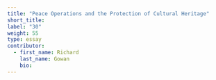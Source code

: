 ```yaml
---
title: "Peace Operations and the Protection of Cultural Heritage"
short_title:
label: "30"
weight: 55
type: essay
contributor:
  - first_name: Richard
    last_name: Gowan
    bio:
---
```

